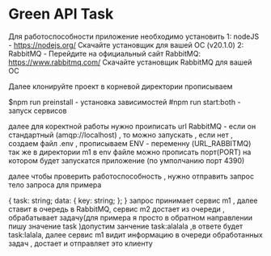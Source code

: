 # Green API Task

Для работоспособности приложение необходимо установить 
1: nodeJS - https://nodejs.org/ Скачайте установщик для вашей ОС (v20.1.0) 
2: RabbitMQ - Перейдите на официальный сайт RabbitMQ: https://www.rabbitmq.com/ Скачайте установщик RabbitMQ для вашей ОС 

Далее клонируйте проект 
в корневой директории прописываем 

$npm run preinstall - установка зависимостей 
#npm run start:both - запуск сервисов 

далее для коректной работы нужно проиписать url RabbitMQ - если он стандартный (amqp://localhost) , то можно запускать , если нет , создаем файл .env , прописываем ENV - переменну (URL_RABBITMQ)
так же в директории m1 в env файле можно прописать порт(PORT) на котором будет запускатся приложение (по умполчанию порт 4390)

далее чтобы проверить работоспособность , нужно отправить запрос 
тело запроса для примера 

{
    task: string;
    data: {
      key: string;
    };
}
запрос принимает сервис m1 , далее ставит в очередь в RabbitMQ, сервис m2 достает из очереди , обрабатывает задачу(для примера я просто в обратном направлении пишу значение task )допустим занчение task:alalala ,в ответе будет task:lalala, далее сервис m1 видит информацию в очереди обработанных задач , достает и отправляет это клиенту 


